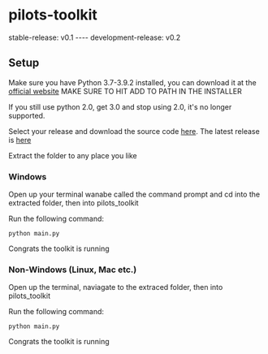 # pilots-toolkit
stable-release: v0.1 ---- 
development-release: v0.2


## Setup

Make sure you have Python 3.7-3.9.2 installed, you can download it at the [official website](https://www.python.org/downloads/) MAKE SURE TO HIT ADD TO PATH IN THE INSTALLER

If you still use python 2.0, get 3.0 and stop using 2.0, it's no longer supported.

Select your release and download the source code [here](https://github.com/DipLeChip/pilots-toolkit/tags).
The latest release is [here](https://github.com/DipLeChip/pilots-toolkit/releases/tag/PT-v0.1) 

Extract the folder to any place you like

### Windows

Open up your terminal wanabe called the command prompt and cd into the extracted folder, then into pilots_toolkit

Run the following command:
```
python main.py
```

Congrats the toolkit is running

### Non-Windows (Linux, Mac etc.)

Open up the terminal, naviagate to the extraced folder, then into pilots_toolkit

Run the following command:
```
python main.py
```

Congrats the toolkit is running
